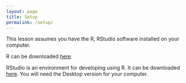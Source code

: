 ```yaml
---
layout: page
title: Setup
permalink: /setup/
---
```


This lesson assumes you have the R, RStudio software installed on your computer.

R can be downloaded [here](https://cran.r-project.org/mirrors.html).

RStudio is an environment for developing using R.
It can be downloaded [here](https://www.rstudio.com/products/rstudio/download/).
You will need the Desktop version for your computer.

